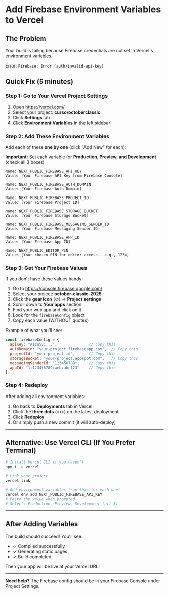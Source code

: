 # Add Firebase Environment Variables to Vercel

## The Problem
Your build is failing because Firebase credentials are not set in Vercel's environment variables.

Error: `Firebase: Error (auth/invalid-api-key)`

## Quick Fix (5 minutes)

### Step 1: Go to Your Vercel Project Settings
1. Open https://vercel.com/
2. Select your project: **cursoroctoberclassic**
3. Click **Settings** tab
4. Click **Environment Variables** in the left sidebar

### Step 2: Add These Environment Variables

Add each of these **one by one** (click "Add New" for each):

**Important:** Set each variable for **Production, Preview, and Development** (check all 3 boxes)

```
Name: NEXT_PUBLIC_FIREBASE_API_KEY
Value: [Your Firebase API Key from Firebase Console]

Name: NEXT_PUBLIC_FIREBASE_AUTH_DOMAIN
Value: [Your Firebase Auth Domain]

Name: NEXT_PUBLIC_FIREBASE_PROJECT_ID
Value: [Your Firebase Project ID]

Name: NEXT_PUBLIC_FIREBASE_STORAGE_BUCKET
Value: [Your Firebase Storage Bucket]

Name: NEXT_PUBLIC_FIREBASE_MESSAGING_SENDER_ID
Value: [Your Firebase Messaging Sender ID]

Name: NEXT_PUBLIC_FIREBASE_APP_ID
Value: [Your Firebase App ID]

Name: NEXT_PUBLIC_EDITOR_PIN
Value: [Your chosen PIN for editor access - e.g., 1234]
```

### Step 3: Get Your Firebase Values

If you don't have these values handy:

1. Go to https://console.firebase.google.com/
2. Select your project: **october-classic-2025**
3. Click the **gear icon** (⚙️) → **Project settings**
4. Scroll down to **Your apps** section
5. Find your web app and click on it
6. Look for the `firebaseConfig` object
7. Copy each value (WITHOUT quotes)

Example of what you'll see:
```javascript
const firebaseConfig = {
  apiKey: "AIzaSyC...",              // Copy this
  authDomain: "your-project.firebaseapp.com",  // Copy this
  projectId: "your-project-id",      // Copy this
  storageBucket: "your-project.appspot.com",   // Copy this
  messagingSenderId: "123456789",    // Copy this
  appId: "1:123456789:web:abc123"    // Copy this
};
```

### Step 4: Redeploy

After adding all environment variables:

1. Go back to **Deployments** tab in Vercel
2. Click the **three dots** (•••) on the latest deployment
3. Click **Redeploy**
4. Or simply push a new commit (it will auto-deploy)

---

## Alternative: Use Vercel CLI (If You Prefer Terminal)

```bash
# Install Vercel CLI if you haven't
npm i -g vercel

# Link your project
vercel link

# Add environment variables (run this for each one)
vercel env add NEXT_PUBLIC_FIREBASE_API_KEY
# Paste the value when prompted
# Select: Production, Preview, Development (all 3)
```

---

## After Adding Variables

The build should succeed! You'll see:
- ✓ Compiled successfully
- ✓ Generating static pages
- ✓ Build completed

Then your app will be live at your Vercel URL!

---

**Need help?** The Firebase config should be in your Firebase Console under Project Settings.

